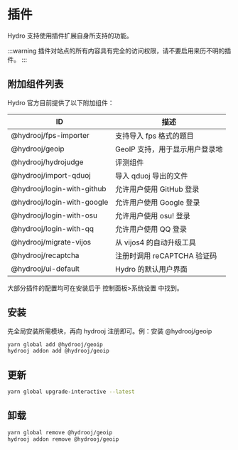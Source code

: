# 插件

Hydro 支持使用插件扩展自身所支持的功能。

:::warning
插件对站点的所有内容具有完全的访问权限，请不要启用来历不明的插件。
:::

## 附加组件列表

Hydro 官方目前提供了以下附加组件：

| ID                         | 描述                           |
| -------------------------- | ------------------------------ |
| @hydrooj/fps-importer      | 支持导入 fps 格式的题目          |
| @hydrooj/geoip             | GeoIP 支持，用于显示用户登录地   |
| @hydrooj/hydrojudge        | 评测组件                       |
| @hydrooj/import-qduoj      | 导入 qduoj 导出的文件           |
| @hydrooj/login-with-github | 允许用户使用 GitHub 登录        |
| @hydrooj/login-with-google | 允许用户使用 Google 登录        |
| @hydrooj/login-with-osu    | 允许用户使用 osu! 登录          |
| @hydrooj/login-with-qq     | 允许用户使用 QQ 登录            |
| @hydrooj/migrate-vijos     | 从 vijos4 的自动升级工具        |
| @hydrooj/recaptcha         | 注册时调用 reCAPTCHA 验证码     |
| @hydrooj/ui-default        | Hydro 的默认用户界面            |

大部分插件的配置均可在安装后于 控制面板>系统设置 中找到。

## 安装

先全局安装所需模块，再向 hydrooj 注册即可。例：安装 @hydrooj/geoip

```sh
yarn global add @hydrooj/geoip
hydrooj addon add @hydrooj/geoip
```

## 更新

```sh
yarn global upgrade-interactive --latest
```

## 卸载

```sh
yarn global remove @hydrooj/geoip
hydrooj addon remove @hydrooj/geoip
```
